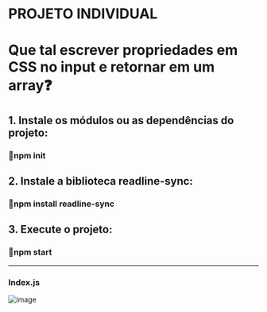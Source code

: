 # PROJETO INDIVIDUAL

<h1>Que tal escrever propriedades em CSS no input e retornar em um array❓</h1>
<h2>1. Instale os módulos ou as dependências do projeto:</h2>
<h3>🧩npm init</h3>
<h2>2. Instale a biblioteca readline-sync:</h2>
<h3>🧩npm install readline-sync</h3>
<h2>3. Execute o projeto:</h2>
<h3>🚀npm start</h3>
<hr>








<h3>Index.js</h3>

![image](https://user-images.githubusercontent.com/56053290/216742570-c190051e-8299-449a-9437-0ddf46d92b74.png)
